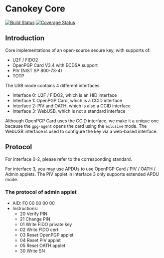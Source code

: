 # Canokey Core

[![Build Status](https://travis-ci.org/canopo/canokey-core.svg?branch=master)](https://travis-ci.org/canopo/canokey-core)
[![Coverage Status](https://coveralls.io/repos/github/canopo/canokey-core/badge.svg?branch=master)](https://coveralls.io/github/canopo/canokey-core?branch=master)

## Introduction

Core implementations of an open-source secure key, with supports of:

* U2F / FIDO2
* OpenPGP Card V3.4 with ECDSA support
* PIV (NIST SP 800-73-4)
* TOTP

The USB mode contains 4 different interfaces:

* Interface 0: U2F / FIDO2, which is an HID interface
* Interface 1: OpenPGP Card, which is a CCID interface
* Interface 2: PIV and OATH, which is also a CCID interface
* Interface 3: WebUSB, which is not a standard interface

Although OpenPGP Card uses the CCID interface, we make it a unique one because the `gpg-agent` opens the card using the `exlusive` mode.
The WebUSB interface is used to configure the key via a web-based interface.

## Protocol

For interface 0-2, please refer to the corresponding standard.

For interface 3, you may use APDUs to use OpenPGP Card / PIV / OATH / Admin applets. The PIV applet in interface 3 only supports extended APDU mode.

### The protocol of admin applet

* AID: F0 00 00 00 00
* Instructions:
  * 20 Verify PIN
  * 21 Change PIN
  * 01 Write FIDO private key
  * 02 Write FIDO cert
  * 03 Reset OpenPGP applet
  * 04 Reset PIV applet
  * 05 Reset OATH applet
  * 30 Write SN

